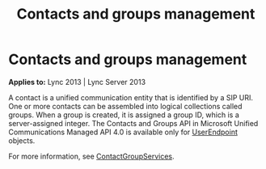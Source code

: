 ﻿---
title: Contacts and groups management
TOCTitle: Contacts and groups management
ms:assetid: 593ff8d7-9cf6-47e9-911a-b767694848c2
ms:mtpsurl: https://msdn.microsoft.com/library/Dn465926(v=office.15)
ms:contentKeyID: 57102420
ms.date: 07/25/2014
mtps_version: v=office.15
---

# Contacts and groups management


**Applies to:** Lync 2013 | Lync Server 2013

A contact is a unified communication entity that is identified by a SIP URI. One or more contacts can be assembled into logical collections called groups. When a group is created, it is assigned a group ID, which is a server-assigned integer. The Contacts and Groups API in Microsoft Unified Communications Managed API 4.0 is available only for [UserEndpoint](https://msdn.microsoft.com/library/hh348819\(v=office.15\)) objects.

For more information, see [ContactGroupServices](contactgroupservices.md).

